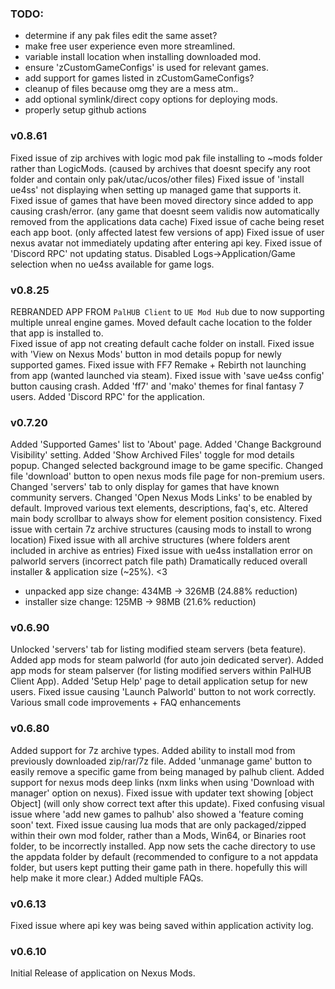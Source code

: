 
### TODO: 
- determine if any pak files edit the same asset? 
- make free user experience even more streamlined.
- variable install location when installing downloaded mod.
- ensure 'zCustomGameConfigs' is used for relevant games.
- add support for games listed in zCustomGameConfigs? 
- cleanup of files because omg they are a mess atm..
- add optional symlink/direct copy options for deploying mods.
- properly setup github actions 

### v0.8.61
Fixed issue of zip archives with logic mod pak file installing to ~mods folder rather than LogicMods. 
(caused by archives that doesnt specify any root folder and contain only pak/utac/ucos/other files)
Fixed issue of 'install ue4ss' not displaying when setting up managed game that supports it. 
Fixed issue of games that have been moved directory since added to app causing crash/error.
(any game that doesnt seem validis now automatically removed from the applications data cache)
Fixed issue of cache being reset each app boot. (only affected latest few versions of app)
Fixed issue of user nexus avatar not immediately updating after entering api key.
Fixed issue of 'Discord RPC' not updating status. 
Disabled Logs->Application/Game selection when no ue4ss available for game logs.

### v0.8.25
REBRANDED APP FROM `PalHUB Client` to `UE Mod Hub` due to now supporting multiple unreal engine games. 
Moved default cache location to the folder that app is installed to.  
Fixed issue of app not creating default cache folder on install.
Fixed issue with 'View on Nexus Mods' button in mod details popup for newly supported games. 
Fixed issue with FF7 Remake + Rebirth not launching from app (wanted launched via steam).
Fixed issue with 'save ue4ss config' button causing crash. 
Added 'ff7' and 'mako' themes for final fantasy 7 users. 
Added 'Discord RPC' for the application.

### v0.7.20
Added 'Supported Games' list to 'About' page.
Added 'Change Background Visibility' setting.
Added 'Show Archived Files' toggle for mod details popup.
Changed selected background image to be game specific.
Changed file 'download' button to open nexus mods file page for non-premium users.
Changed 'servers' tab to only display for games that have known community servers.
Changed 'Open Nexus Mods Links' to be enabled by default. 
Improved various text elements, descriptions, faq's, etc. 
Altered main body scrollbar to always show for element position consistency.
Fixed issue with certain 7z archive structures (causing mods to install to wrong location)
Fixed issue with all archive structures (where folders arent included in archive as entries)
Fixed issue with ue4ss installation error on palworld servers (incorrect patch file path)
Dramatically reduced overall installer & application size (~25%). <3
- unpacked app size change: 434MB -> 326MB (24.88% reduction)
- installer size change: 125MB -> 98MB (21.6% reduction)

### v0.6.90
Unlocked 'servers' tab for listing modified steam servers (beta feature).
Added app mods for steam palworld (for auto join dedicated server).
Added app mods for steam palserver (for listing modified servers within PalHUB Client App).
Added 'Setup Help' page to detail application setup for new users.
Fixed issue causing 'Launch Palworld' button to not work correctly. 
Various small code improvements + FAQ enhancements

### v0.6.80
Added support for 7z archive types.
Added ability to install mod from previously downloaded zip/rar/7z file.
Added 'unmanage game' button to easily remove a specific game from being managed by palhub client. 
Added support for nexus mods deep links (nxm links when using 'Download with manager' option on nexus).
Fixed issue with updater text showing [object Object] (will only show correct text after this update).
Fixed confusing visual issue where 'add new games to palhub' also showed a 'feature coming soon' text. 
Fixed issue causing lua mods that are only packaged/zipped within their own mod folder, rather than a Mods, Win64, or Binaries root folder, to be incorrectly installed. 
App now sets the cache directory to use the appdata folder by default (recommended to configure to a not appdata folder, but users kept putting their game path in there. hopefully this will help make it more clear.)
Added multiple FAQs.

### v0.6.13
Fixed issue where api key was being saved within application activity log. 

### v0.6.10
Initial Release of application on Nexus Mods.
